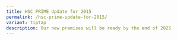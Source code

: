 ```yaml
---
title: HSC PRIME Update for 2015
permalink: /hsc-prime-update-for-2015/
variant: tiptap
description: Our new premises will be ready by the end of 2025
---
```

<p></p>
